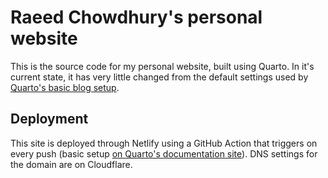 # Raeed Chowdhury's personal website

This is the source code for my personal website, built using Quarto. In it's current state, it has very little changed from the default settings used by [Quarto's basic blog setup](https://quarto.org/docs/websites/website-blog.html).

## Deployment
This site is deployed through Netlify using a GitHub Action that triggers on every push (basic setup [on Quarto's documentation site](https://quarto.org/docs/publishing/netlify.html)). DNS settings for the domain are on Cloudflare.
